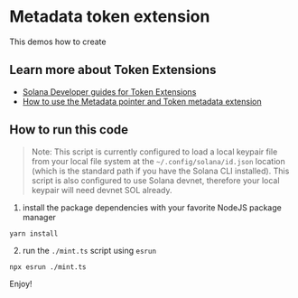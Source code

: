 # Metadata token extension

This demos how to create

## Learn more about Token Extensions

- [Solana Developer guides for Token Extensions](https://solana.com/developers/guides?tags=token+extensions)
- [How to use the Metadata pointer and Token metadata extension](https://solana.com/developers/guides/token-extensions/metadata-pointer)

## How to run this code

> Note: 
> This script is currently configured to load a local keypair file from
> your local file system at the `~/.config/solana/id.json` location 
> (which is the standard path if you have the Solana CLI installed).
> This script is also configured to use Solana devnet, therefore your
> local keypair will need devnet SOL already.

1. install the package dependencies with your favorite NodeJS package manager

```shell
yarn install
```

2. run the `./mint.ts` script using `esrun`

```shell
npx esrun ./mint.ts
```

Enjoy!